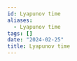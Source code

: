 ```yaml
---
id: Lyapunov time
aliases:
  - Lyapunov time
tags: []
date: "2024-02-25"
title: Lyapunov time
---
```

